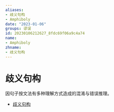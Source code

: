 ```yaml
---
aliases:
- 歧义句构
- Amphiboly
date: "2023-01-06"
groups: 谬误
id: 20230106212627_8fdc69f06a9c4a74
name:
- Amphiboly
zhname:
- 歧义句构
---
```


# 歧义句构

因句子按文法有多种理解方式造成的混淆与错误推理。

* [歧义句构](https://zh.wikipedia.org/wiki/%E6%AD%A7%E7%BE%A9%E8%AC%AC%E8%AA%A4#%E6%AD%A7%E7%BE%A9%E5%8F%A5%E6%A7%8B)
